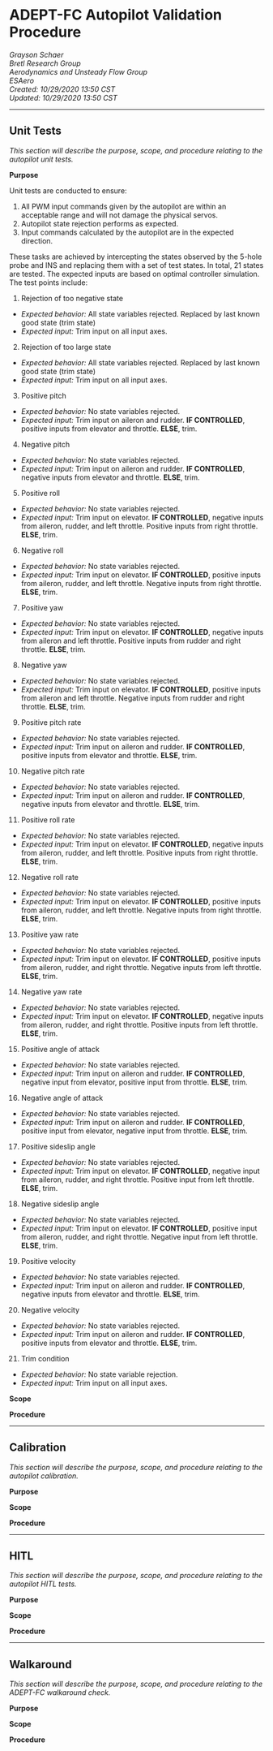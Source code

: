 # ADEPT-FC Autopilot Validation Procedure
*Grayson Schaer\
Bretl Research Group\
Aerodynamics and Unsteady Flow Group\
ESAero\
Created: 10/29/2020 13:50 CST\
Updated: 10/29/2020 13:50 CST*

---
## Unit Tests
_This section will describe the purpose, scope, and procedure relating to the autopilot unit tests._

**Purpose**

Unit tests are conducted to ensure:
1. All PWM input commands given by the autopilot are within an acceptable range and will not damage the physical servos.
2. Autopilot state rejection performs as expected.
3. Input commands calculated by the autopilot are in the expected direction.

These tasks are achieved by intercepting the states observed by the 5-hole probe and INS and replacing them with a set of test states. In total, 21 states are tested. The expected inputs are based on optimal controller simulation. The test points include:
1. Rejection of too negative state
  - *Expected behavior:* All state variables rejected. Replaced by last known good state (trim state)
  - *Expected input:* Trim input on all input axes.
2. Rejection of too large state
  - *Expected behavior:* All state variables rejected. Replaced by last known good state (trim state)
  - *Expected input:* Trim input on all input axes.
3. Positive pitch
  - *Expected behavior:* No state variables rejected.
  - *Expected input:* Trim input on aileron and rudder. **IF CONTROLLED**, positive inputs from elevator and throttle. **ELSE**, trim.
4. Negative pitch
  - *Expected behavior:* No state variables rejected.
  - *Expected input:* Trim input on aileron and rudder. **IF CONTROLLED**, negative inputs from elevator and throttle. **ELSE**, trim.
5. Positive roll
  - *Expected behavior:* No state variables rejected.
  - *Expected input:* Trim input on elevator. **IF CONTROLLED**, negative inputs from aileron, rudder, and left throttle. Positive inputs from right throttle. **ELSE**, trim.
6. Negative roll
  - *Expected behavior:* No state variables rejected.
  - *Expected input:* Trim input on elevator. **IF CONTROLLED**, positive inputs from aileron, rudder, and left throttle. Negative inputs from right throttle. **ELSE**, trim.
7. Positive yaw
  - *Expected behavior:* No state variables rejected.
  - *Expected input:* Trim input on elevator. **IF CONTROLLED**, negative inputs from aileron and left throttle. Positive inputs from rudder and right throttle. **ELSE**, trim.
8. Negative yaw
  - *Expected behavior:* No state variables rejected.
  - *Expected input:* Trim input on elevator. **IF CONTROLLED**, positive inputs from aileron and left throttle. Negative inputs from rudder and right throttle. **ELSE**, trim.
9. Positive pitch rate
  - *Expected behavior:* No state variables rejected.
  - *Expected input:* Trim input on aileron and rudder. **IF CONTROLLED**, positive inputs from elevator and throttle. **ELSE**, trim.
10. Negative pitch rate
  - *Expected behavior:* No state variables rejected.
  - *Expected input:* Trim input on aileron and rudder. **IF CONTROLLED**, negative inputs from elevator and throttle. **ELSE**, trim.
11. Positive roll rate
  - *Expected behavior:* No state variables rejected.
  - *Expected input:* Trim input on elevator. **IF CONTROLLED**, negative inputs from aileron, rudder, and left throttle. Positive inputs from right throttle. **ELSE**, trim.
12. Negative roll rate
  - *Expected behavior:* No state variables rejected.
  - *Expected input:* Trim input on elevator. **IF CONTROLLED**, positive inputs from aileron, rudder, and left throttle. Negative inputs from right throttle. **ELSE**, trim.
13. Positive yaw rate
  - *Expected behavior:* No state variables rejected.
  - *Expected input:* Trim input on elevator. **IF CONTROLLED**, positive inputs from aileron, rudder, and right throttle. Negative inputs from left throttle. **ELSE**, trim.
14. Negative yaw rate
  - *Expected behavior:* No state variables rejected.
  - *Expected input:* Trim input on elevator. **IF CONTROLLED**, negative inputs from aileron, rudder, and right throttle. Positive inputs from left throttle. **ELSE**, trim.
15. Positive angle of attack
  - *Expected behavior:* No state variables rejected.
  - *Expected input:* Trim input on aileron and rudder. **IF CONTROLLED**, negative input from elevator, positive input from throttle. **ELSE**, trim.
16. Negative angle of attack
  - *Expected behavior:* No state variables rejected.
  - *Expected input:* Trim input on aileron and rudder. **IF CONTROLLED**, positive input from elevator, negative input from throttle. **ELSE**, trim.    
17. Positive sideslip angle
  - *Expected behavior:* No state variables rejected.
  - *Expected input:* Trim input on elevator. **IF CONTROLLED**, negative input from aileron, rudder, and right throttle. Positive input from left throttle. **ELSE**, trim.
18. Negative sideslip angle
  - *Expected behavior:* No state variables rejected.
  - *Expected input:* Trim input on elevator. **IF CONTROLLED**, positive input from aileron, rudder, and right throttle. Negative input from left throttle. **ELSE**, trim.   
19. Positive velocity
  - *Expected behavior:* No state variables rejected.
  - *Expected input:* Trim input on aileron and rudder. **IF CONTROLLED**, negative inputs from elevator and throttle. **ELSE**, trim.
20. Negative velocity
  - *Expected behavior:* No state variables rejected.
  - *Expected input:* Trim input on aileron and rudder. **IF CONTROLLED**, positive inputs from elevator and throttle. **ELSE**, trim.
21. Trim condition
  - *Expected behavior:* No state variable rejection.
  - *Expected input:* Trim input on all input axes.

**Scope**

**Procedure**

---
## Calibration
_This section will describe the purpose, scope, and procedure relating to the autopilot calibration._

**Purpose**

**Scope**

**Procedure**

---
## HITL
_This section will describe the purpose, scope, and procedure relating to the autopilot HITL tests._

**Purpose**

**Scope**

**Procedure**

---
## Walkaround
_This section will describe the purpose, scope, and procedure relating to the ADEPT-FC walkaround check._

**Purpose**

**Scope**

**Procedure**
